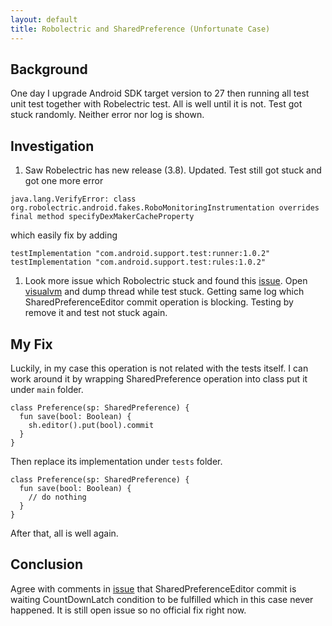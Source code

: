 ```yaml
---
layout: default
title: Robolectric and SharedPreference (Unfortunate Case)
---
```

Background
----------
One day I upgrade Android SDK target version to 27 then running all test unit test together with Robelectric test. All is well until it is not. Test got stuck randomly. Neither error nor log is shown.

Investigation
-------------
1. Saw Robelectric has new release (3.8). Updated. Test still got stuck and got one  more error
~~~
java.lang.VerifyError: class org.robolectric.android.fakes.RoboMonitoringInstrumentation overrides final method specifyDexMakerCacheProperty
~~~
which easily fix by adding
~~~
testImplementation "com.android.support.test:runner:1.0.2"
testImplementation "com.android.support.test:rules:1.0.2"
~~~
1. Look more issue which Robolectric stuck and found this [issue](https://github.com/robolectric/robolectric/issues/3721). Open [visualvm](https://visualvm.github.io/) and dump thread while test stuck. Getting same log which SharedPreferenceEditor commit operation is blocking. Testing by remove it and test not stuck again.


My Fix
------
Luckily, in my case this operation is not related with the tests itself. I can work around it by wrapping SharedPreference operation into class put it under `main` folder.
~~~
class Preference(sp: SharedPreference) {
  fun save(bool: Boolean) {
    sh.editor().put(bool).commit
  }
}
~~~
Then replace its implementation under `tests` folder.
~~~
class Preference(sp: SharedPreference) {
  fun save(bool: Boolean) {
    // do nothing
  }
}
~~~
After that, all is well again.

Conclusion
----------
Agree with comments in [issue](https://github.com/robolectric/robolectric/issues/3721) that SharedPreferenceEditor commit is waiting CountDownLatch condition to be fulfilled which in this case never happened. It is still open issue so no official fix right now.
